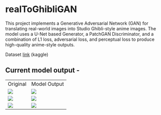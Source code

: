 # realToGhibliGAN
This project implements a Generative Adversarial Network (GAN) for translating real-world images into Studio Ghibli-style anime images. The model uses a U-Net based Generator, a PatchGAN Discriminator, and a combination of L1 loss, adversarial loss, and perceptual loss to produce high-quality anime-style outputs.

Dataset <a href="https://www.kaggle.com/datasets/labledata/ghibli-dataset">link</a> (kaggle)

## Current model output - 
<table>
  <tr>
    <td>Original</td>
    <td>Model Output</td>
  </tr>
  <tr>
    <td><img src="/images/original_image2"/></td>
    <td><img src="/images/predicted_image42"/></td>
  </tr>
  <tr>
    <td><img src="/images/original_image3"/></td>
    <td><img src="/images/predicted_image43"/></td>
  </tr>
  <tr>
    <td><img src="/images/original_image4"/></td>
    <td><img src="/images/predicted_image44"/></td>
  </tr>
</table>
